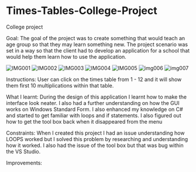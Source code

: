 # Times-Tables-College-Project

College project

Goal: The goal of the project was to create something that would teach an age group so that they may learn something new. The project scenario was set in a way so that the client had to develop an application for a school that would help them learn how to use the application.

![IMG001](https://user-images.githubusercontent.com/45819118/71081875-f7ce1080-2187-11ea-979d-fe3c9e9cd6ed.PNG)
![IMG002](https://user-images.githubusercontent.com/45819118/71081876-f7ce1080-2187-11ea-9296-ff3faacd6889.PNG)
![IMG003](https://user-images.githubusercontent.com/45819118/71081878-f866a700-2187-11ea-9ae9-7ad23bd5c036.PNG)
![IMG004](https://user-images.githubusercontent.com/45819118/71081879-f866a700-2187-11ea-97a2-6c5d2dd15755.PNG)
![IMG005](https://user-images.githubusercontent.com/45819118/71081880-f866a700-2187-11ea-9073-a5099713001d.PNG)
![img006](https://user-images.githubusercontent.com/45819118/71081881-f866a700-2187-11ea-8ab9-4e8e4ccb5124.PNG)
![img007](https://user-images.githubusercontent.com/45819118/71081882-f866a700-2187-11ea-85a6-27ce786e6594.PNG)

Instructions: User can click on the times table from 1 - 12 and it will show them first 10 multiplications within that table. 

What I learnt: During the design of this application I learnt how to make the interface look neater. I also had a further understanding on how the GUI works on Windows Standard Form. I also enhanced my knowledge on C# and started to get familiar with loops and if statements. I also figured out how to get the tool box back when it disappeared from the menu

Constraints: When I created this project I had an issue understanding how LOOPS worked but I solved this problem by researching and understanding how it worked. I also had the issue of the tool box but that was bug within the VS Studio.

Improvements:
